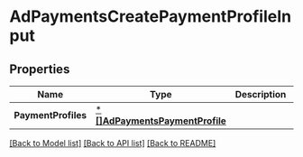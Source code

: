 # AdPaymentsCreatePaymentProfileInput

## Properties
Name | Type | Description | Notes
------------ | ------------- | ------------- | -------------
**PaymentProfiles** | [***[]AdPaymentsPaymentProfile**](array.md) |  | [default to null]

[[Back to Model list]](../README.md#documentation-for-models) [[Back to API list]](../README.md#documentation-for-api-endpoints) [[Back to README]](../README.md)

